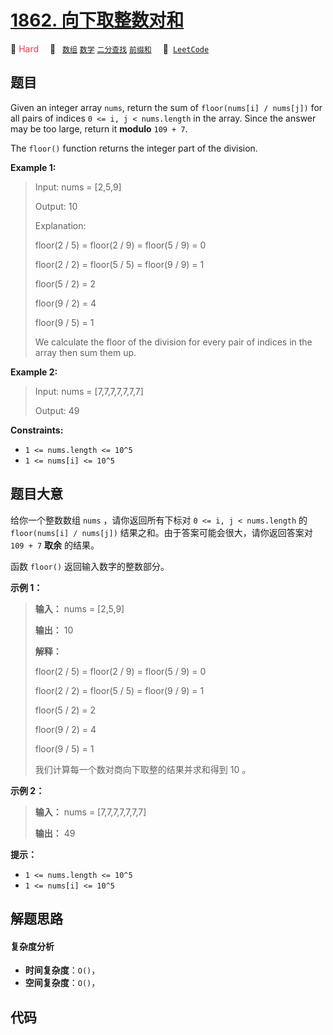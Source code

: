# [1862. 向下取整数对和](https://leetcode.com/problems/sum-of-floored-pairs)

🔴 <font color=#ff334b>Hard</font>&emsp; 🔖&ensp; [`数组`](/leetcode/outline/tag/array.md) [`数学`](/leetcode/outline/tag/math.md) [`二分查找`](/leetcode/outline/tag/binary-search.md) [`前缀和`](/leetcode/outline/tag/prefix-sum.md)&emsp; 🔗&ensp;[`LeetCode`](https://leetcode.com/problems/sum-of-floored-pairs)

## 题目

Given an integer array `nums`, return the sum of `floor(nums[i] / nums[j])`
for all pairs of indices `0 <= i, j < nums.length` in the array. Since the
answer may be too large, return it **modulo** `109 + 7`.

The `floor()` function returns the integer part of the division.



**Example 1:**

> Input: nums = [2,5,9]
> 
> Output: 10
> 
> Explanation:
> 
> floor(2 / 5) = floor(2 / 9) = floor(5 / 9) = 0
> 
> floor(2 / 2) = floor(5 / 5) = floor(9 / 9) = 1
> 
> floor(5 / 2) = 2
> 
> floor(9 / 2) = 4
> 
> floor(9 / 5) = 1
> 
> We calculate the floor of the division for every pair of indices in the array then sum them up.

**Example 2:**

> Input: nums = [7,7,7,7,7,7,7]
> 
> Output: 49

**Constraints:**

  * `1 <= nums.length <= 10^5`
  * `1 <= nums[i] <= 10^5`


## 题目大意

给你一个整数数组 `nums` ，请你返回所有下标对 `0 <= i, j < nums.length` 的 `floor(nums[i] /
nums[j])` 结果之和。由于答案可能会很大，请你返回答案对`109 + 7` **取余** 的结果。

函数 `floor()` 返回输入数字的整数部分。

**示例 1：**

> 
> 
> 
> 
> 
> **输入：** nums = [2,5,9]
> 
> **输出：** 10
> 
> **解释：**
> 
> floor(2 / 5) = floor(2 / 9) = floor(5 / 9) = 0
> 
> floor(2 / 2) = floor(5 / 5) = floor(9 / 9) = 1
> 
> floor(5 / 2) = 2
> 
> floor(9 / 2) = 4
> 
> floor(9 / 5) = 1
> 
> 我们计算每一个数对商向下取整的结果并求和得到 10 。
> 
> 

**示例 2：**

> 
> 
> 
> 
> 
> **输入：** nums = [7,7,7,7,7,7,7]
> 
> **输出：** 49
> 
> 

**提示：**

  * `1 <= nums.length <= 10^5`
  * `1 <= nums[i] <= 10^5`


## 解题思路

#### 复杂度分析

- **时间复杂度**：`O()`，
- **空间复杂度**：`O()`，

## 代码

```javascript

```